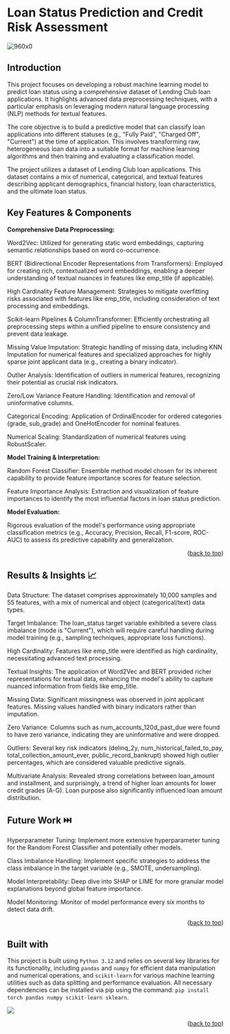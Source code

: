 # Loan Status Prediction and Credit Risk Assessment

![960x0](https://github.com/user-attachments/assets/48b11bb4-739f-4c54-b4b1-5709e55033e2)

## Introduction
This project focuses on developing a robust machine learning model to predict loan status using a comprehensive dataset of Lending Club loan applications. It highlights advanced data preprocessing techniques, with a particular emphasis on leveraging modern natural language processing (NLP) methods for textual features.

The core objective is to build a predictive model that can classify loan applications into different statuses (e.g., "Fully Paid", "Charged Off", "Current") at the time of application. This involves transforming raw, heterogeneous loan data into a suitable format for machine learning algorithms and then training and evaluating a classification model.

The project utilizes a dataset of Lending Club loan applications. This dataset contains a mix of numerical, categorical, and textual features describing applicant demographics, financial history, loan characteristics, and the ultimate loan status.

## Key Features & Components

__Comprehensive Data Preprocessing:__

Word2Vec: Utilized for generating static word embeddings, capturing semantic relationships based on word co-occurrence.

BERT (Bidirectional Encoder Representations from Transformers): Employed for creating rich, contextualized word embeddings, enabling a deeper understanding of textual nuances in features like emp_title (if applicable).

High Cardinality Feature Management: Strategies to mitigate overfitting risks associated with features like emp_title, including consideration of text processing and embeddings.

Scikit-learn Pipelines & ColumnTransformer: Efficiently orchestrating all preprocessing steps within a unified pipeline to ensure consistency and prevent data leakage.

Missing Value Imputation: Strategic handling of missing data, including KNN Imputation for numerical features and specialized approaches for highly sparse joint applicant data (e.g., creating a binary indicator).

Outlier Analysis: Identification of outliers in numerical features, recognizing their potential as crucial risk indicators.

Zero/Low Variance Feature Handling: Identification and removal of uninformative columns. 

Categorical Encoding: Application of OrdinalEncoder for ordered categories (grade, sub_grade) and OneHotEncoder for nominal features.

Numerical Scaling: Standardization of numerical features using RobustScaler.

__Model Training & Interpretation:__

Random Forest Classifier: Ensemble method model chosen for its inherent capability to provide feature importance scores for feature selection.

Feature Importance Analysis: Extraction and visualization of feature importances to identify the most influential factors in loan status prediction. 

__Model Evaluation:__

Rigorous evaluation of the model's performance using appropriate classification metrics (e.g., Accuracy, Precision, Recall, F1-score, ROC-AUC) to assess its predictive capability and generalization.

<p align="right">(<a href="#readme-top">back to top</a>)</p>


## Results & Insights 📈 
Data Structure: The dataset comprises approximately 10,000 samples and 55 features, with a mix of numerical and object (categorical/text) data types.

Target Imbalance: The loan_status target variable exhibited a severe class imbalance (mode is "Current"), which will require careful handling during model training (e.g., sampling techniques, appropriate loss functions).

High Cardinality: Features like emp_title were identified as high cardinality, necessitating advanced text processing.

Textual Insights: The application of Word2Vec and BERT provided richer representations for textual data, enhancing the model's ability to capture nuanced information from fields like emp_title.

Missing Data: Significant missingness was observed in joint applicant features. Missing values handled with binary indicators rather than imputation.

Zero Variance: Columns such as num_accounts_120d_past_due were found to have zero variance, indicating they are uninformative and were dropped.

Outliers: Several key risk indicators (delinq_2y, num_historical_failed_to_pay, total_collection_amount_ever, public_record_bankrupt) showed high outlier percentages, which are considered valuable predictive signals.

Multivariate Analysis: Revealed strong correlations between loan_amount and installment, and surprisingly, a trend of higher loan amounts for lower credit grades (A-G). Loan purpose also significantly influenced loan amount distribution.


## Future Work ⏭️
Hyperparameter Tuning: Implement more extensive hyperparameter tuning for the Random Forest Classifier and potentially other models.

Class Imbalance Handling: Implement specific strategies to address the class imbalance in the target variable (e.g., SMOTE, undersampling).

Model Interpretability: Deep dive into SHAP or LIME for more granular model explanations beyond global feature importance.

Model Monitoring: Monitor of model performance every six months to detect data drift.

<p align="right">(<a href="#readme-top">back to top</a>)</p>


## Built with 
This project is built using `Python 3.12` and relies on several key libraries for its functionality, including `pandas` and `numpy` for efficient data manipulation and numerical operations, and `scikit-learn` for various machine learning utilities such as data splitting and performance evaluation. 
All necessary dependencies can be installed via pip using the command: `pip install torch pandas numpy scikit-learn sklearn`.
<p align="left">
  <a href="https://skillicons.dev">
    <img src="https://skillicons.dev/icons?i=sklearn,anaconda" />
  </a>
</p>

<p align="right">(<a href="#readme-top">back to top</a>)</p>



